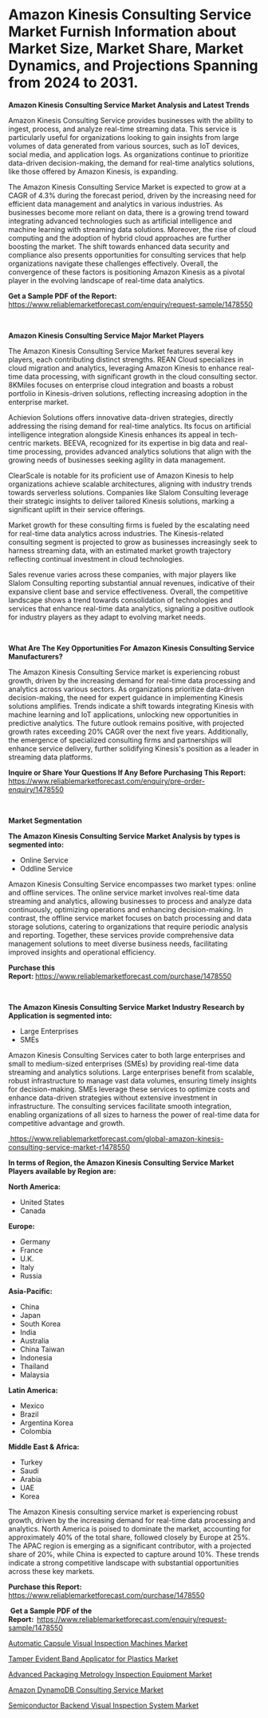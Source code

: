<p><h1>Amazon Kinesis Consulting Service Market Furnish Information about Market Size, Market Share, Market Dynamics, and Projections Spanning from 2024 to 2031.</h1></p><p><strong>Amazon Kinesis Consulting Service Market Analysis and Latest Trends</strong></p>
<p><p>Amazon Kinesis Consulting Service provides businesses with the ability to ingest, process, and analyze real-time streaming data. This service is particularly useful for organizations looking to gain insights from large volumes of data generated from various sources, such as IoT devices, social media, and application logs. As organizations continue to prioritize data-driven decision-making, the demand for real-time analytics solutions, like those offered by Amazon Kinesis, is expanding.</p><p>The Amazon Kinesis Consulting Service Market is expected to grow at a CAGR of 4.3% during the forecast period, driven by the increasing need for efficient data management and analytics in various industries. As businesses become more reliant on data, there is a growing trend toward integrating advanced technologies such as artificial intelligence and machine learning with streaming data solutions. Moreover, the rise of cloud computing and the adoption of hybrid cloud approaches are further boosting the market. The shift towards enhanced data security and compliance also presents opportunities for consulting services that help organizations navigate these challenges effectively. Overall, the convergence of these factors is positioning Amazon Kinesis as a pivotal player in the evolving landscape of real-time data analytics.</p></p>
<p><strong>Get a Sample PDF of the Report:&nbsp;</strong> <a href="https://www.reliablemarketforecast.com/enquiry/request-sample/1478550?utm_campaign=1870&utm_medium=2&utm_source=Github&utm_content=ia&utm_term=09122024&utm_id=amazon-kinesis-consulting-service">https://www.reliablemarketforecast.com/enquiry/request-sample/1478550</a></p>
<p>&nbsp;</p>
<p><strong>Amazon Kinesis Consulting Service Major Market Players</strong></p>
<p><p>The Amazon Kinesis Consulting Service Market features several key players, each contributing distinct strengths. REAN Cloud specializes in cloud migration and analytics, leveraging Amazon Kinesis to enhance real-time data processing, with significant growth in the cloud consulting sector. 8KMiles focuses on enterprise cloud integration and boasts a robust portfolio in Kinesis-driven solutions, reflecting increasing adoption in the enterprise market.</p><p>Achievion Solutions offers innovative data-driven strategies, directly addressing the rising demand for real-time analytics. Its focus on artificial intelligence integration alongside Kinesis enhances its appeal in tech-centric markets. BEEVA, recognized for its expertise in big data and real-time processing, provides advanced analytics solutions that align with the growing needs of businesses seeking agility in data management.</p><p>ClearScale is notable for its proficient use of Amazon Kinesis to help organizations achieve scalable architectures, aligning with industry trends towards serverless solutions. Companies like Slalom Consulting leverage their strategic insights to deliver tailored Kinesis solutions, marking a significant uplift in their service offerings.</p><p>Market growth for these consulting firms is fueled by the escalating need for real-time data analytics across industries. The Kinesis-related consulting segment is projected to grow as businesses increasingly seek to harness streaming data, with an estimated market growth trajectory reflecting continual investment in cloud technologies.</p><p>Sales revenue varies across these companies, with major players like Slalom Consulting reporting substantial annual revenues, indicative of their expansive client base and service effectiveness. Overall, the competitive landscape shows a trend towards consolidation of technologies and services that enhance real-time data analytics, signaling a positive outlook for industry players as they adapt to evolving market needs.</p></p>
<p>&nbsp;</p>
<p><strong>What Are The Key Opportunities For Amazon Kinesis Consulting Service Manufacturers?</strong></p>
<p><p>The Amazon Kinesis Consulting Service market is experiencing robust growth, driven by the increasing demand for real-time data processing and analytics across various sectors. As organizations prioritize data-driven decision-making, the need for expert guidance in implementing Kinesis solutions amplifies. Trends indicate a shift towards integrating Kinesis with machine learning and IoT applications, unlocking new opportunities in predictive analytics. The future outlook remains positive, with projected growth rates exceeding 20% CAGR over the next five years. Additionally, the emergence of specialized consulting firms and partnerships will enhance service delivery, further solidifying Kinesis's position as a leader in streaming data platforms.</p></p>
<p><strong>Inquire or Share Your Questions If Any Before Purchasing This Report:</strong> <a href="https://www.reliablemarketforecast.com/enquiry/pre-order-enquiry/1478550?utm_campaign=1870&utm_medium=2&utm_source=Github&utm_content=ia&utm_term=09122024&utm_id=amazon-kinesis-consulting-service">https://www.reliablemarketforecast.com/enquiry/pre-order-enquiry/1478550</a></p>
<p>&nbsp;</p>
<p><strong>Market Segmentation</strong></p>
<p><strong>The Amazon Kinesis Consulting Service Market Analysis by types is segmented into:</strong></p>
<p><ul><li>Online Service</li><li>Oddline Service</li></ul></p>
<p><p>Amazon Kinesis Consulting Service encompasses two market types: online and offline services. The online service market involves real-time data streaming and analytics, allowing businesses to process and analyze data continuously, optimizing operations and enhancing decision-making. In contrast, the offline service market focuses on batch processing and data storage solutions, catering to organizations that require periodic analysis and reporting. Together, these services provide comprehensive data management solutions to meet diverse business needs, facilitating improved insights and operational efficiency.</p></p>
<p><strong>Purchase this Report:&nbsp;</strong><a href="https://www.reliablemarketforecast.com/purchase/1478550?utm_campaign=1870&utm_medium=2&utm_source=Github&utm_content=ia&utm_term=09122024&utm_id=amazon-kinesis-consulting-service">https://www.reliablemarketforecast.com/purchase/1478550</a></p>
<p>&nbsp;</p>
<p><strong>The Amazon Kinesis Consulting Service Market Industry Research by Application is segmented into:</strong></p>
<p><ul><li>Large Enterprises</li><li>SMEs</li></ul></p>
<p><p>Amazon Kinesis Consulting Services cater to both large enterprises and small to medium-sized enterprises (SMEs) by providing real-time data streaming and analytics solutions. Large enterprises benefit from scalable, robust infrastructure to manage vast data volumes, ensuring timely insights for decision-making. SMEs leverage these services to optimize costs and enhance data-driven strategies without extensive investment in infrastructure. The consulting services facilitate smooth integration, enabling organizations of all sizes to harness the power of real-time data for competitive advantage and growth.</p></p>
<p><a href="https://www.reliablemarketforecast.com/global-amazon-kinesis-consulting-service-market-r1478550?utm_campaign=1870&utm_medium=2&utm_source=Github&utm_content=ia&utm_term=09122024&utm_id=amazon-kinesis-consulting-service">&nbsp;https://www.reliablemarketforecast.com/global-amazon-kinesis-consulting-service-market-r1478550</a></p>
<p><strong>In terms of Region, the Amazon Kinesis Consulting Service Market Players available by Region are:</strong></p>
<p>
    <p> <strong> North America: </strong>
        <ul>
            <li>United States</li>
            <li>Canada</li>
        </ul>
        </p> 
    <p> <strong> Europe: </strong>
        <ul>
            <li>Germany</li>
            <li>France</li>
            <li>U.K.</li>
            <li>Italy</li>
            <li>Russia</li>
        </ul>
        </p> 
    <p> <strong> Asia-Pacific: </strong>
        <ul>
            <li>China</li>
            <li>Japan</li>
            <li>South Korea</li>
            <li>India</li>
            <li>Australia</li>
            <li>China Taiwan</li>
            <li>Indonesia</li>
            <li>Thailand</li>
            <li>Malaysia</li>
        </ul>
        </p> 
    <p> <strong> Latin America: </strong>
        <ul>
            <li>Mexico</li>
            <li>Brazil</li>
            <li>Argentina Korea</li>
            <li>Colombia</li>
        </ul>
        </p> 
    <p> <strong> Middle East & Africa: </strong>
        <ul>
            <li>Turkey</li>
            <li>Saudi</li>
            <li>Arabia</li>
            <li>UAE</li>
            <li>Korea</li>
        </ul>
    </p>
    </p>
<p><p>The Amazon Kinesis consulting service market is experiencing robust growth, driven by the increasing demand for real-time data processing and analytics. North America is poised to dominate the market, accounting for approximately 40% of the total share, followed closely by Europe at 25%. The APAC region is emerging as a significant contributor, with a projected share of 20%, while China is expected to capture around 10%. These trends indicate a strong competitive landscape with substantial opportunities across these key markets.</p></p>
<p><strong>Purchase this Report: </strong><a href="https://www.reliablemarketforecast.com/purchase/1478550?utm_campaign=1870&utm_medium=2&utm_source=Github&utm_content=ia&utm_term=09122024&utm_id=amazon-kinesis-consulting-service">https://www.reliablemarketforecast.com/purchase/1478550</a></p>
<p>&nbsp;<strong>Get a Sample PDF of the Report:&nbsp;&nbsp;</strong><a href="https://www.reliablemarketforecast.com/enquiry/request-sample/1478550?utm_campaign=1870&utm_medium=2&utm_source=Github&utm_content=ia&utm_term=09122024&utm_id=amazon-kinesis-consulting-service">https://www.reliablemarketforecast.com/enquiry/request-sample/1478550</a></p>
<p><strong></strong></p>
<p><p><a href="https://www.linkedin.com/pulse/in-depth-automatic-capsule-visual-inspection-machines-market-sptnc?utm_campaign=1870&utm_medium=2&utm_source=Github&utm_content=ia&utm_term=09122024&utm_id=amazon-kinesis-consulting-service">Automatic Capsule Visual Inspection Machines Market</a></p><p><a href="https://www.linkedin.com/pulse/t-insight-dial-ziosf?utm_campaign=1870&utm_medium=2&utm_source=Github&utm_content=ia&utm_term=09122024&utm_id=amazon-kinesis-consulting-service">Tamper Evident Band Applicator for Plastics Market</a></p><p><a href="https://www.linkedin.com/pulse/forecasting-advanced-packaging-metrology-inspection-equipment-yxvec?utm_campaign=1870&utm_medium=2&utm_source=Github&utm_content=ia&utm_term=09122024&utm_id=amazon-kinesis-consulting-service">Advanced Packaging Metrology Inspection Equipment Market</a></p><p><a href="https://github.com/PeterParrish5/Market-Research-Report-List-7/blob/main/amazon-dynamodb-consulting-service-market.md?utm_campaign=1870&utm_medium=2&utm_source=Github&utm_content=ia&utm_term=09122024&utm_id=amazon-kinesis-consulting-service">Amazon DynamoDB Consulting Service Market</a></p><p><a href="https://www.linkedin.com/pulse/semiconductor-backend-visual-inspection-system-market-size-5ittc?utm_campaign=1870&utm_medium=2&utm_source=Github&utm_content=ia&utm_term=09122024&utm_id=amazon-kinesis-consulting-service">Semiconductor Backend Visual Inspection System Market</a></p></p>